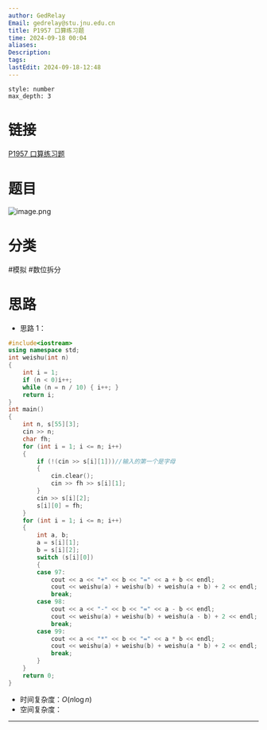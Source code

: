 ```yaml
---
author: GedRelay
Email: gedrelay@stu.jnu.edu.cn
title: P1957 口算练习题
time: 2024-09-18 00:04
aliases: 
Description: 
tags: 
lastEdit: 2024-09-18-12:48
---
```


```toc
style: number
max_depth: 3
```

# 链接
[P1957 口算练习题](https://www.luogu.com.cn/problem/P1957) 

# 题目
![image.png](https://ged-pic-bed.oss-cn-guangzhou.aliyuncs.com/img/202409180005097.png)


# 分类
#模拟 #数位拆分 

# 思路
- 思路 1：


```cpp
#include<iostream>
using namespace std;
int weishu(int n)
{
	int i = 1;
	if (n < 0)i++;
	while (n = n / 10) { i++; }
	return i;
}
int main()
{
	int n, s[55][3];
	cin >> n;
	char fh;
	for (int i = 1; i <= n; i++)
	{
		if (!(cin >> s[i][1]))//输入的第一个是字母
		{
			cin.clear();
			cin >> fh >> s[i][1];
		}
		cin >> s[i][2];
		s[i][0] = fh;
	}
	for (int i = 1; i <= n; i++)
	{
		int a, b;
		a = s[i][1];
		b = s[i][2];
		switch (s[i][0])
		{
		case 97:
			cout << a << "+" << b << "=" << a + b << endl;
			cout << weishu(a) + weishu(b) + weishu(a + b) + 2 << endl;
			break;
		case 98:
			cout << a << "-" << b << "=" << a - b << endl;
			cout << weishu(a) + weishu(b) + weishu(a - b) + 2 << endl;
			break;
		case 99:
			cout << a << "*" << b << "=" << a * b << endl;
			cout << weishu(a) + weishu(b) + weishu(a * b) + 2 << endl;
			break;
		}
	}
	return 0;
}
```


- 时间复杂度：${O\left( n\log n \right)  }$ 
- 空间复杂度：


---

